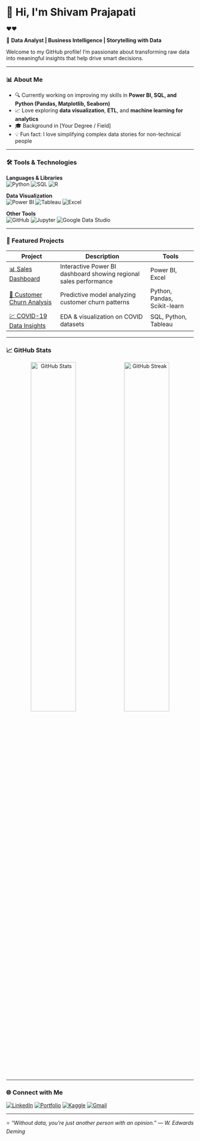 # 👋 Hi, I'm Shivam Prajapati
❤️❤️

🎯 **Data Analyst | Business Intelligence | Storytelling with Data**

Welcome to my GitHub profile! I’m passionate about transforming raw data into meaningful insights that help drive smart decisions.

---

### 📊 About Me

- 🔍 Currently working on improving my skills in **Power BI, SQL, and Python (Pandas, Matplotlib, Seaborn)**  
- 📈 Love exploring **data visualization**, **ETL**, and **machine learning for analytics**  
- 🎓 Background in [Your Degree / Field]  
- 💡 Fun fact: I love simplifying complex data stories for non-technical people  

---

### 🛠️ Tools & Technologies

**Languages & Libraries**  
![Python](https://img.shields.io/badge/Python-3670A0?style=for-the-badge&logo=python&logoColor=ffdd54)
![SQL](https://img.shields.io/badge/SQL-025E8C?style=for-the-badge&logo=database&logoColor=white)
![R](https://img.shields.io/badge/R-276DC3?style=for-the-badge&logo=r&logoColor=white)

**Data Visualization**  
![Power BI](https://img.shields.io/badge/PowerBI-F2C811?style=for-the-badge&logo=Power%20BI&logoColor=black)
![Tableau](https://img.shields.io/badge/Tableau-E97627?style=for-the-badge&logo=Tableau&logoColor=white)
![Excel](https://img.shields.io/badge/Excel-217346?style=for-the-badge&logo=Microsoft-Excel&logoColor=white)

**Other Tools**  
![GitHub](https://img.shields.io/badge/GitHub-121013?style=for-the-badge&logo=github&logoColor=white)
![Jupyter](https://img.shields.io/badge/Jupyter-F37626?style=for-the-badge&logo=Jupyter&logoColor=white)
![Google Data Studio](https://img.shields.io/badge/Data%20Studio-4285F4?style=for-the-badge&logo=google&logoColor=white)

---

### 🚀 Featured Projects

| Project | Description | Tools |
|----------|--------------|-------|
| [📊 Sales Dashboard](https://github.com/yourusername/sales-dashboard) | Interactive Power BI dashboard showing regional sales performance | Power BI, Excel |
| [🧠 Customer Churn Analysis](https://github.com/yourusername/churn-analysis) | Predictive model analyzing customer churn patterns | Python, Pandas, Scikit-learn |
| [💹 COVID-19 Data Insights](https://github.com/yourusername/covid-insights) | EDA & visualization on COVID datasets | SQL, Python, Tableau |

---

### 📈 GitHub Stats

<p align="center">
  <img src="https://github-readme-stats.vercel.app/api?username=yourusername&show_icons=true&theme=tokyonight" alt="GitHub Stats" width="49%">
  <img src="https://github-readme-streak-stats.herokuapp.com/?user=yourusername&theme=tokyonight" alt="GitHub Streak" width="49%">
</p>

---

### 🌐 Connect with Me

[![LinkedIn](https://img.shields.io/badge/LinkedIn-blue?style=for-the-badge&logo=linkedin)](https://linkedin.com/in/yourlinkedin)
[![Portfolio](https://img.shields.io/badge/Portfolio-000?style=for-the-badge&logo=About.me&logoColor=white)](https://yourportfolio.com)
[![Kaggle](https://img.shields.io/badge/Kaggle-20BEFF?style=for-the-badge&logo=kaggle&logoColor=white)](https://kaggle.com/yourusername)
[![Gmail](https://img.shields.io/badge/Email-D14836?style=for-the-badge&logo=gmail&logoColor=white)](mailto:youremail@gmail.com)

---

⭐️ *“Without data, you’re just another person with an opinion.” — W. Edwards Deming*
